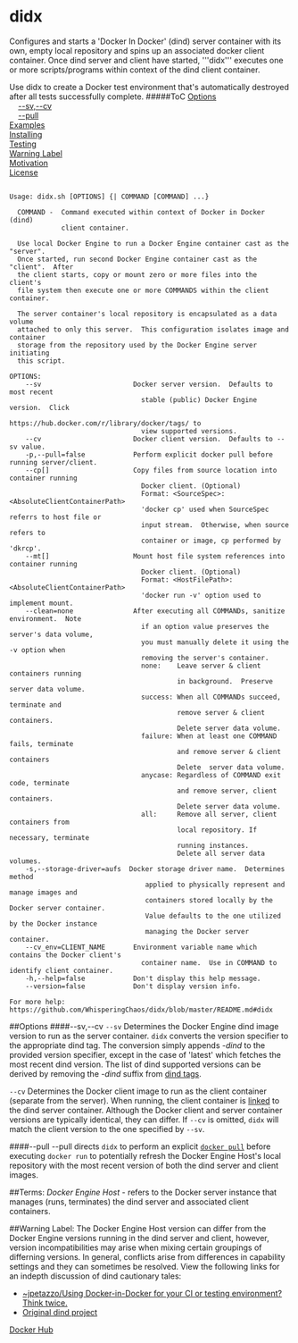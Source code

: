 # didx
Configures and starts a 'Docker In Docker' (dind) server container with its own, empty local repository and spins up an associated docker client container.  Once dind server and client have started, '''didx''' executes one or more scripts/programs within context of the dind client container.

Use didx to create a Docker test environment that's automatically destroyed after all tests successfully complete.
#####ToC
[Options](#options)  
&nbsp;&nbsp;&nbsp;&nbsp;[--sv,--cv](#--sv--cv)  
&nbsp;&nbsp;&nbsp;&nbsp;[--pull](#--pull)  
[Examples](#examples)  
[Installing](#install)  
[Testing](#testing)  
[Warning Label](#warning-label)  
[Motivation](#motivation)  
[License](#license)  
```

Usage: didx.sh [OPTIONS] {| COMMAND [COMMAND] ...}

  COMMAND -  Command executed within context of Docker in Docker (dind)
             client container.

  Use local Docker Engine to run a Docker Engine container cast as the "server".
  Once started, run second Docker Engine container cast as the "client".  After
  the client starts, copy or mount zero or more files into the client's
  file system then execute one or more COMMANDS within the client container.

  The server container's local repository is encapsulated as a data volume
  attached to only this server.  This configuration isolates image and container
  storage from the repository used by the Docker Engine server initiating
  this script.  

OPTIONS:
    --sv                       Docker server version.  Defaults to most recent
                                 stable (public) Docker Engine version.  Click
                                 https://hub.docker.com/r/library/docker/tags/ to
                                 view supported versions.
    --cv                       Docker client version.  Defaults to --sv value.
    -p,--pull=false            Perform explicit docker pull before running server/client.
    --cp[]                     Copy files from source location into container running 
                                 Docker client. (Optional)  
                                 Format: <SourceSpec>:<AbsoluteClientContainerPath>
                                 'docker cp' used when SourceSpec referrs to host file or
                                 input stream.  Otherwise, when source refers to 
                                 container or image, cp performed by 'dkrcp'.
    --mt[]                     Mount host file system references into container running
                                 Docker client. (Optional)
                                 Format: <HostFilePath>:<AbsoluteClientContainerPath>
                                 'docker run -v' option used to implement mount.
    --clean=none               After executing all COMMANDs, sanitize environment.  Note
                                 if an option value preserves the server's data volume,
                                 you must manually delete it using the -v option when 
                                 removing the server's container.
                                 none:    Leave server & client containers running
                                          in background.  Preserve server data volume.
                                 success: When all COMMANDs succeed, terminate and
                                          remove server & client containers.
                                          Delete server data volume.
                                 failure: When at least one COMMAND fails, terminate
                                          and remove server & client containers
                                          Delete  server data volume.
                                 anycase: Regardless of COMMAND exit code, terminate
                                          and remove server, client containers.
                                          Delete server data volume.
                                 all:     Remove all server, client containers from
                                          local repository. If necessary, terminate
                                          running instances.
                                          Delete all server data volumes.
    -s,--storage-driver=aufs  Docker storage driver name.  Determines method
                                  applied to physically represent and manage images and
                                  containers stored locally by the Docker server container.
                                  Value defaults to the one utilized by the Docker instance
                                  managing the Docker server container.  
    --cv_env=CLIENT_NAME       Environment variable name which contains the Docker client's
                                 container name.  Use in COMMAND to identify client container.
    -h,--help=false            Don't display this help message.
    --version=false            Don't display version info.

For more help: https://github.com/WhisperingChaos/didx/blob/master/README.md#didx

```
  

##Options
####--sv,--cv
```--sv``` Determines the Docker Engine dind image version to run as the server container.  ```didx``` converts the version specifier to the appropriate dind tag.  The conversion simply appends *-dind* to the provided version specifier, except in the case of 'latest' which fetches the most recent dind version.  The  list of dind supported versions can be derived by removing the *-dind* suffix from [dind tags](https://hub.docker.com/r/library/docker/tags/).  

```--cv``` Determines the Docker client image to run as the client container (separate from the server).  When running, the client container is [linked](https://docs.docker.com/v1.8/userguide/dockerlinks/) to the dind server container.  Although the Docker client and server container versions are typically identical, they can differ.  If ```--cv``` is omitted, ```didx``` will match the client version to the one specified by ```--sv```.

####--pull
--pull directs ```didx``` to perform an explicit [```docker pull```](https://docs.docker.com/engine/reference/commandline/pull/) before executing ```docker run``` to potentially refresh the Docker Engine Host's local repository with the most recent version of both the dind server and client images. 

##Terms:
*Docker Engine Host* - refers to the Docker server instance that manages (runs, terminates) the dind server and associated client containers.

##Warning Label:
The Docker Engine Host version can differ from the Docker Engine versions running in the dind server and client, however, version incompatibilities may arise when mixing certain groupings of differning versions.  In general, conflicts arise from differences in capability settings and they can sometimes be resolved.  View the following links for an indepth discussion of dind cautionary tales:

   + [~jpetazzo/Using Docker-in-Docker for your CI or testing environment? Think twice.](http://jpetazzo.github.io/2015/09/03/do-not-use-docker-in-docker-for-ci/)
   + [Original dind project](https://github.com/jpetazzo/dind#docker-in-docker)



[Docker Hub](https://hub.docker.com/_/docker/)
